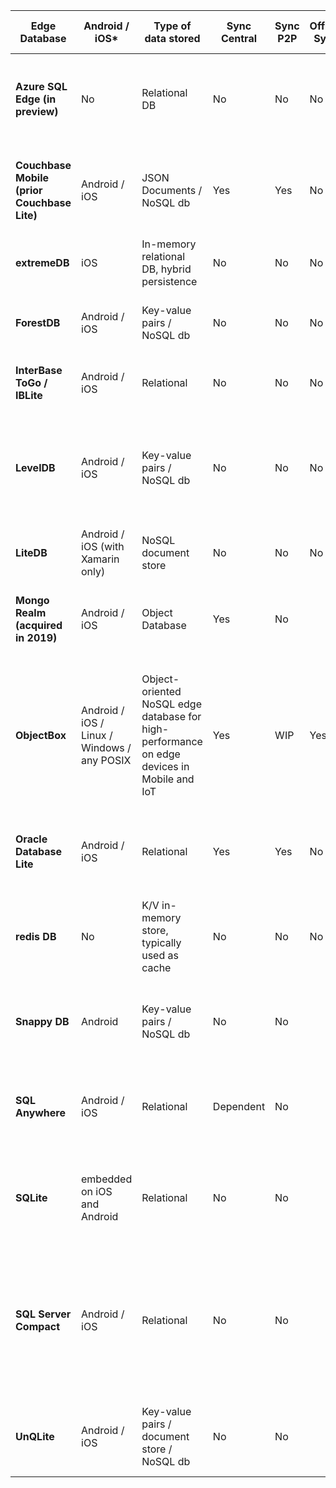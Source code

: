 |Edge Database                              |Android / iOS*                             |Type of data stored                                                                       |Sync Central|Sync P2P|Offline Sync|Data level encryption                                          |License / business model                      |Short description                                                                                                                                  |Minimum Footprint size                 |Company                                              |
|-------------------------------------------|-------------------------------------------|------------------------------------------------------------------------------------------|------------|--------|------------|---------------------------------------------------------------|----------------------------------------------|---------------------------------------------------------------------------------------------------------------------------------------------------|---------------------------------------|-----------------------------------------------------|
|**Azure SQL Edge (in preview)**            |No                                         |Relational DB                                                                             |No          |No      |No          |will provide encryption                                        |Proprietary                                   |Designed as a SQL database for the IoT edge; however, due to the footprint it is no edge database                                                  |500 MB+                                |Microsoft                                            |
|**Couchbase Mobile (prior Couchbase Lite)**|Android / iOS                              |JSON Documents / NoSQL db                                                                 |Yes         |Yes     |No          |Database encryption with SQLCipher (256-bit AES)               |Apache 2.0                                    |Embedded / portable database with P2P and central synchronization (sync) support. Secure SSL.                                                      |< 3,5 MB                               |Couchbase                                            |
|**extremeDB**                              |iOS                                        |In-memory relational DB, hybrid persistence                                               |No          |No      |No          |AES encryption                                                 |Proprietary                                   |Embedded relational database                                                                                                                       |200kB                                  |McObject LLC                                         |
|**ForestDB**                               |Android / iOS                              |Key-value pairs / NoSQL db                                                                |No          |No      |No          |No                                                             |Apache 2.0                                    |Portable lightweight key-value store, NoSQL database                                                                                               |                                       |                                                     |
|**InterBase ToGo / IBLite**                |Android / iOS                              |Relational                                                                                |No          |No      |No          |256 bit AES strength encryption                                |Proprietary                                   |Embeddable SQL database.                                                                                                                           |400 KB                                 |Embarcadero                                          |
|**LevelDB**                                |Android / iOS                              |Key-value pairs / NoSQL db                                                                |No          |No      |No          |No                                                             |New BSD                                       |Portable lightweight key-value store, NoSQL, no index support; benchmarks from 2011 have been removed unfortunately.                               |350kB                                  |LevelDB Team                                         |
|**LiteDB**                                 |Android / iOS (with Xamarin only)          |NoSQL document store                                                                      |No          |No      |No          |Salted AES                                                     |MIT license                                   |A .Net embedded NoSQL database                                                                                                                     |350kb                                  |                                                     |
|**Mongo Realm (acquired in 2019)**         |Android / iOS                              |Object Database                                                                           |Yes         |No      |            |Yes                                                            |Proprietary with Apache 2.0 License APIs      |Embedded object database                                                                                                                           |5 MB+                                  |Realm Inc                                            |
|**ObjectBox**                              |Android / iOS / Linux / Windows / any POSIX|Object-oriented NoSQL edge database for high-performance on edge devices in Mobile and IoT|Yes         |WIP     |Yes         |transport encryption; additional encryption upon request       |Apache 2.0 and Proprietary                    |Embedded object-oriented NoSQL high-performance edge database with out-of-the-box data synchronization; fully ACID compliant; benchmarks available.|< 1 MB                                 |ObjectBox                                            |
|**Oracle Database Lite**                   |Android / iOS                              |Relational                                                                                |Yes         |Yes     |No          |128-bit AES Standard encrytion                                 |Proprietary                                   |Portable with P2P and central sync support as well as support for sync with SQLite                                                                 |< 1 MB                                 |Oracle Corporation                                   |
|**redis DB**                               |No                                         |K/V in-memory store, typically used as cache                                              |No          |No      |No          |TLS/SSL-based encryption can be enabled for data in motion.    |Three clause BSD license, RSAL and Proprietary|High-performance in-memory Key Value store with optional durability                                                                                |An empty instance uses ~ 3MB of memory.|redislabs (the original author of redis left in 2020)|
|**Snappy DB**                              |Android                                    |Key-value pairs / NoSQL db                                                                |No          |No      |            |No                                                             |Apache 2.0                                    |Portable lightweight key-value store, NoSQL database based on LevelDB                                                                              |                                       |Nabil HACHICHA                                       |
|**SQL Anywhere**                           |Android / iOS                              |Relational                                                                                |Dependent   |No      |            |AES-FIPS cipher encryption for full database or selected tables|Proprietary                                   |Embedded / portable database with central snyc support with a stationary database                                                                  |                                       |Sybase iAnywhere                                     |
|**SQLite**                                 |embedded on iOS and Android                |Relational                                                                                |No          |No      |            |No, Use SQLCipher to encrypt SQLite                            |Public domain                                 |C programming library; probably 90% market share (very personal assumption, 2016)                                                                  |500KiB                                 |Hwaci                                                |
|**SQL Server Compact**                     |Android / iOS                              |Relational                                                                                |No          |No      |            |Yes                                                            |Proprietary                                   |Small-footprint embedded / portable database for Microsoft Windows mobile devices and desktops, supports synchronization with Microsoft SQL Server |2 MB                                   |Microsoft                                            |
|**UnQLite**                                |Android / iOS                              |Key-value pairs / document store / NoSQL db                                               |No          |No      |            |                                                               |2-Clause BSD                                  |Portable lightweight embedded db; self-contained C library without dependency.                                                                     |                                       |Symisc systems                                       |
